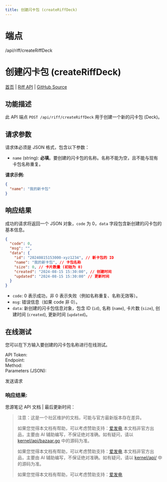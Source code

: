 ```yaml
---
title: 创建闪卡包 (createRiffDeck)
---
```

# 端点

/api/riff/createRiffDeck

# 创建闪卡包 (createRiffDeck)

[首页](../index.html) | [Riff API](index.html) | [GitHub Source](https://github.com/siyuan-note/siyuan/blob/master/kernel/api/riff.go#L409)

## 功能描述

此 API 端点 `POST /api/riff/createRiffDeck` 用于创建一个新的闪卡包 (Deck)。

## 请求参数

请求体必须是 JSON 格式，包含以下参数：

-   `name` (string): **必填**。要创建的闪卡包的名称。名称不能为空，且不能与现有卡包名称重复。

**请求示例:**

```json
{
  "name": "我的新卡包"
}
```

## 响应结果

成功的请求将返回一个 JSON 对象，`code` 为 0，`data` 字段包含新创建的闪卡包的基本信息。

```json
{
  "code": 0,
  "msg": "",
  "data": {
    "id": "20240815153000-xyz1234", // 新卡包的 ID
    "name": "我的新卡包", // 卡包名称
    "size": 0, // 卡片数量 (初始为 0)
    "created": "2024-08-15 15:30:00", // 创建时间
    "updated": "2024-08-15 15:30:00" // 更新时间
  }
}
```

-   `code`: 0 表示成功，非 0 表示失败（例如名称重复、名称无效等）。
-   `msg`: 错误信息（如果 code 非 0）。
-   `data`: 新创建的闪卡包信息对象，包含 ID (`id`), 名称 (`name`), 卡片数 (`size`), 创建时间 (`created`), 更新时间 (`updated`)。

## 在线测试

您可以在下方输入要创建的闪卡包名称进行在线测试。

API Token:   
Endpoint:   
Method:   
Parameters (JSON):  
  
发送请求

### 响应结果:

思源笔记 API 文档 | 最后更新时间：

> 注意：这是一个社区维护的文档，可能与官方最新版本存在差异。
> 
> 如果您觉得本文档有帮助，可以考虑赞助支持：[爱发电](https://afdian.com/a/leolee9086?tab=feed)
> 本文档非官方出品，主要由 AI 辅助编写，不保证绝对准确。如有疑问，请以 [kernel/api/bazaar.go](https://github.com/siyuan-note/siyuan/blob/master/kernel/api/bazaar.go) 中的源码为准。
> 
> 如果您觉得本文档有帮助，可以考虑赞助支持：[爱发电](https://afdian.com/a/leolee9086?tab=feed)
> 本文档非官方出品，主要由 AI 辅助编写，不保证绝对准确。如有疑问，请以 [kernel/api/](https://github.com/siyuan-note/siyuan/blob/master/kernel/api/) 中的源码为准。
> 
> 如果您觉得本文档有帮助，可以考虑赞助支持：[爱发电](https://afdian.com/a/leolee9086?tab=feed)

